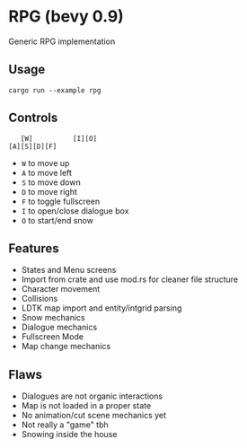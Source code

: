 # RPG (bevy 0.9)

Generic RPG implementation

## Usage
```
cargo run --example rpg
```

## Controls

```
   [W]          [I][O]
[A][S][D][F]
```

- `W` to move up
- `A` to move left
- `S` to move down
- `D` to move right
- `F` to toggle fullscreen
- `I` to open/close dialogue box
- `O` to start/end snow

## Features
- States and Menu screens
- Import from crate and use mod.rs for cleaner file structure
- Character movement
- Collisions
- LDTK map import and entity/intgrid parsing
- Snow mechanics
- Dialogue mechanics
- Fullscreen Mode
- Map change mechanics

## Flaws
- Dialogues are not organic interactions
- Map is not loaded in a proper state
- No animation/cut scene mechanics yet
- Not really a "game" tbh
- Snowing inside the house
